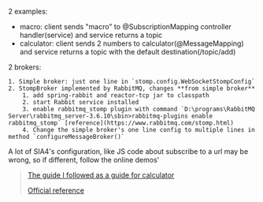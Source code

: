 2 examples:

 - macro: client sends "macro" to @SubscriptionMapping controller handler(service) and service returns a topic
 - calculator: client sends 2 numbers to calculator(@MessageMapping) and service returns a topic with the default destination(/topic/add)

2 brokers:

 	1. Simple broker: just one line in `stomp.config.WebSocketStompConfig`
 	2. StompBroker implemented by RabbitMQ, changes **from simple broker**
      	1. add spring-rabbit and reactor-tcp jar to classpath
      	2. start Rabbit service installed
      	3. enable rabbitmq_stomp plugin with command `D:\programs\RabbitMQ Server\rabbitmq_server-3.6.10\sbin>rabbitmq-plugins enable rabbitmq_stomp` [reference](https://www.rabbitmq.com/stomp.html)
      	4. Change the simple broker's one line config to multiple lines in method `configureMessageBroker()`



A lot of SIA4's configuration, like JS code about subscribe to a url may be wrong, so if different, follow the online demos'

> [The guide I followed as a guide for calculator](http://www.concretepage.com/spring-4/spring-4-websocket-sockjs-stomp-tomcat-example)
>
> [Official reference](https://docs.spring.io/spring/docs/current/spring-framework-reference/html/websocket.html)